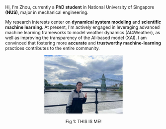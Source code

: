 <link rel="shortcut icon" type="image/x-icon" href="favicon.ico">

Hi, I'm Zhou, currently a **PhD student** in National University of Singapore **(NUS)**, major in mechanical engineering. 

My research interests center on **dynamical system modeling** and **scientific machine learning**. At present, I'm actively engaged in leveraging advanced machine learning frameworks to model weather dynamics (AI4Weather), as well as improving the transparency of the AI-based model (XAI). I am convinced that fostering more **accurate** and **trustworthy machine-learning** practices contributes to the entire community.

<p align="center" width="50%">
    <img title="aboutme" alt="A pic of me" src="/figs/aboutme.jpg" width="50%"> 
</p>

<p align="center">Fig 1: THIS IS ME!</p>

